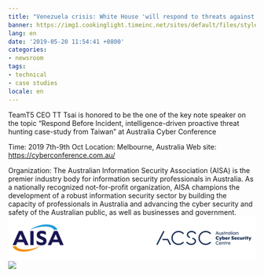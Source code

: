 ```yaml
---
title: "Venezuela crisis: White House 'will respond to threats against diplomats'"
banner: https://img1.cookinglight.timeinc.net/sites/default/files/styles/4_3_horizontal_-_1200x900/public/1502826406/1708w-getty-fruit-closeup-CarstenSchanter-EyeEm.jpg?itok=XFE9vQPZ
lang: en
date: '2019-05-20 11:54:41 +0800'
categories:
- newsroom
tags:
- technical
- case studies
locale: en
---
```


TeamT5 CEO TT Tsai is honored to be the one of the key note speaker on the topic “Respond Before Incident, intelligence-driven proactive threat hunting case-study from Taiwan” at Australia Cyber Conference




Time:       2019 7th-9th Oct
Location:       Melbourne, Australia
Web site:   https://cyberconference.com.au/

Organization:   The Australian Information Security Association (AISA) is the premier industry body for information security professionals in Australia. As a nationally recognized not-for-profit organization, AISA champions the development of a robust information security sector by building the capacity of professionals in Australia and advancing the cyber security and safety of the Australian public, as well as businesses and government.
![](/assets/images/australian-cyber-security-centre.png)
![](https://i.imgur.com/ezlsOup.jpg)
